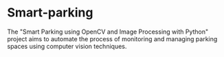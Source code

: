 # Smart-parking
 The "Smart Parking using OpenCV and Image Processing with Python" project aims to automate the process of monitoring and managing parking spaces using computer vision techniques. 
